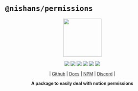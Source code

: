 # `@nishans/permissions`

<p align="center">
  <img width="125" src="https://github.com/Devorein/Nishan/blob/master/docs/static/img/permissions/logo.svg"/>
</p>

<p align="center">
  <img src="https://img.shields.io/bundlephobia/minzip/@nishans/permissions?label=minzipped&style=flat&color=%23bb0a1e"/>
  <img src="https://img.shields.io/npm/dw/@nishans/permissions?style=flat&color=orange"/>
  <img src="https://img.shields.io/github/issues/devorein/nishan/@nishans/permissions?color=yellow"/>
  <img src="https://img.shields.io/npm/v/@nishans/permissions?color=%2303C04A"/>
  <img src="https://img.shields.io/codecov/c/github/devorein/Nishan?flag=permissions&color=blue"/>
  <img src="https://img.shields.io/librariesio/release/npm/@nishans/permissions?color=%234B0082">
</p>

<p align="center">
  | <a href="https://github.com/Devorein/Nishan/tree/master/packages/permissions">Github</a> |
  <a href="https://nishan-docs.netlify.app/docs/permissions/">Docs</a> |
  <a href="https://www.npmjs.com/package/@nishans/permissions">NPM</a> |
  <a href="https://discord.com/invite/SpwHCz8ysx">Discord</a> |
</p>

<p align="center"><b>A package to easily deal with notion permissions</b></p>